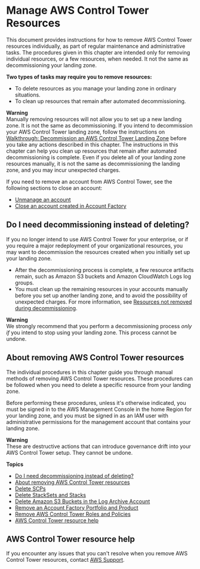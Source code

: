 # Manage AWS Control Tower Resources<a name="walkthrough-delete"></a>

This document provides instructions for how to remove AWS Control Tower resources individually, as part of regular maintenance and administrative tasks\. The procedures given in this chapter are intended only for removing individual resources, or a few resources, when needed\. It not the same as decommissioning your landing zone\.

**Two types of tasks may require you to remove resources:**
+ To delete resources as you manage your landing zone in ordinary situations\.
+ To clean up resources that remain after automated decommissioning\.

**Warning**  
Manually removing resources will not allow you to set up a new landing zone\. It is not the same as decommissioning\. If you intend to decommission your AWS Control Tower landing zone, follow the instructions on [Walkthrough: Decommission an AWS Control Tower Landing Zone](decommission-landing-zone.md) before you take any actions described in this chapter\. The instructions in this chapter can help you clean up resources that remain after automated decommissioning is complete\. Even if you delete all of your landing zone resources manually, it is not the same as decommissioning the landing zone, and you may incur unexpected charges\.

 If you need to remove an account from AWS Control Tower, see the following sections to close an account: 
+  [Unmanage an account](https://docs.aws.amazon.com/controltower/latest/userguide/unmanage-account.html) 
+  [Close an account created in Account Factory](https://docs.aws.amazon.com/controltower/latest/userguide/delete-account.html) 

## Do I need decommissioning instead of deleting?<a name="about-decommissioning"></a>

If you no longer intend to use AWS Control Tower for your enterprise, or if you require a major redeployment of your organizational resources, you may want to decommission the resources created when you initially set up your landing zone\.
+ After the decommissioning process is complete, a few resource artifacts remain, such as Amazon S3 buckets and Amazon CloudWatch Logs log groups\.
+ You must clean up the remaining resources in your accounts manually before you set up another landing zone, and to avoid the possibility of unexpected charges\. For more information, see [Resources not removed during decommissioning](resources-not-removed.md)\.

**Warning**  
 We strongly recommend that you perform a decommissioning process *only if* you intend to stop using your landing zone\. This process cannot be undone\.

## About removing AWS Control Tower resources<a name="manual-decommissioning"></a>

The individual procedures in this chapter guide you through manual methods of removing AWS Control Tower resources\. These procedures can be followed when you need to delete a specific resource from your landing zone\.

Before performing these procedures, unless it's otherwise indicated, you must be signed in to the AWS Management Console in the home Region for your landing zone, and you must be signed in as an IAM user with administrative permissions for the management account that contains your landing zone\.

**Warning**  
These are destructive actions that can introduce governance drift into your AWS Control Tower setup\. They cannot be undone\.

**Topics**
+ [Do I need decommissioning instead of deleting?](#about-decommissioning)
+ [About removing AWS Control Tower resources](#manual-decommissioning)
+ [Delete SCPs](controltower-walkthrough-delete-scps.md)
+ [Delete StackSets and Stacks](controltower-walkthrough-delete-stacksets.md)
+ [Delete Amazon S3 Buckets in the Log Archive Account](controltower-walkthrough-delete-s3-buckets.md)
+ [Remove an Account Factory Portfolio and Product](controltower-walkthrough-cleanup-account-factory.md)
+ [Remove AWS Control Tower Roles and Policies](controltower-walkthrough-cleanup-identity.md)
+ [AWS Control Tower resource help](#control-tower-cleanup-help)

## AWS Control Tower resource help<a name="control-tower-cleanup-help"></a>

If you encounter any issues that you can't resolve when you remove AWS Control Tower resources, contact [AWS Support](https://aws.amazon.com/premiumsupport/)\.